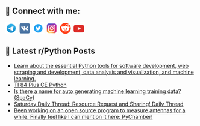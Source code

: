## 🔎 Connect with me:
[<img src="https://github.com/bullbesh/bullbesh/blob/main/images/Telegram.png" width="32" height="32" />](https://t.me/bullbesh)
[<img src="https://github.com/bullbesh/bullbesh/blob/main/images/VK.png" width="32" height="32" />](https://vk.com/bullbesh)
[<img src="https://github.com/bullbesh/bullbesh/blob/main/images/Twitter.png" width="32" height="32" />](https://twitter.com/bullbesh1)
[<img src="https://github.com/bullbesh/bullbesh/blob/main/images/Instagram.png" width="32" height="32" />](https://www.instagram.com/bullbesh)
[<img src="https://github.com/bullbesh/bullbesh/blob/main/images/Reddit.png" width="32" height="32" />](https://www.reddit.com/user/bullbesh)
[<img src="https://github.com/bullbesh/bullbesh/blob/main/images/YouTube.png" width="32" height="32" />](https://www.youtube.com/channel/UCtfjRs6uzgq5mfm8S06WTcg)

## 📕 Latest r/Python Posts
<!-- BLOG-POST-LIST:START -->
- [Learn about the essential Python tools for software development, web scraping and development, data analysis and visualization, and machine learning.](https://www.reddit.com/r/Python/comments/wyuw7x/learn_about_the_essential_python_tools_for/)
- [TI 84 Plus CE Python](https://www.reddit.com/r/Python/comments/wyte5w/ti_84_plus_ce_python/)
- [Is there a name for auto generating machine learning training data? &lpar;SpaCy&rpar;](https://www.reddit.com/r/Python/comments/wyoux1/is_there_a_name_for_auto_generating_machine/)
- [Saturday Daily Thread: Resource Request and Sharing! Daily Thread](https://www.reddit.com/r/Python/comments/wyo5sd/saturday_daily_thread_resource_request_and/)
- [Been working on an open source program to measure antennas for a while. Finally feel like I can mention it here: PyChamber!](https://www.reddit.com/r/Python/comments/wymnc4/been_working_on_an_open_source_program_to_measure/)
<!-- BLOG-POST-LIST:END -->

